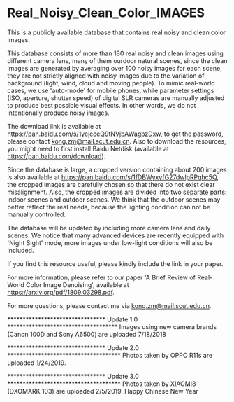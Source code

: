 # Real_Noisy_Clean_Color_IMAGES
This is a publicly available database that contains real noisy and clean color images.

This database consists of more than 180 real noisy and clean images using different camera lens, many of them ourdoor natural scenes, since the clean images are generated by averaging over 100 noisy images for each scene, they are not strictly aligned with noisy images due to the variation of background (light, wind, cloud and moving people). To mimic real-world cases, we use 'auto-mode' for mobile phones, while parameter settings (ISO, aperture, shutter speed) of digital SLR cameras are manually adjusted to produce best possible visual effects. In other words, we do not intentionally produce noisy images.

The download link is available at https://pan.baidu.com/s/1yejcceQ9tNVjbAWagpzDxw, to get the password, please contact kong.zm@mail.scut.edu.cn. Also to download the resources, you might need to first install Baidu Netdisk (available at https://pan.baidu.com/download).

Since the database is large, a cropped version containing about 200 images is also available at https://pan.baidu.com/s/1fDBWyxyfG27dwlpRPqhc5Q, the cropped images are carefully chosen so that there do not exist clear misalignment. Also, the cropped images are divided into two separate parts: indoor scenes and outdoor scenes. We think that the outdoor scenes may better reflect the real needs, because the lighting condition can not be manually controlled.

The database will be updated by including more camera lens and daily scenes. We notice that many advanced devices are recently equipped with 'Night Sight' mode, more images under low-light conditions will also be included.

If you find this resource useful, please kindly include the link in your paper.

For more information, please refer to our paper 'A Brief Review of Real-World Color Image Denoising', available at https://arxiv.org/pdf/1809.03298.pdf.

For more questions, please contact me via kong.zm@mail.scut.edu.cn.


******************************** Update 1.0 ************************************
Images using new camera brands (Canon 100D and Sony A6500) are uploaded 7/18/2018 

******************************** Update 2.0 *************************************
Photos taken by OPPO R11s are uploaded 1/24/2019. 

******************************** Update 3.0 *************************************
Photos taken by XIAOMI8 (DXOMARK 103) are uploaded 2/5/2019. Happy Chinese New Year
